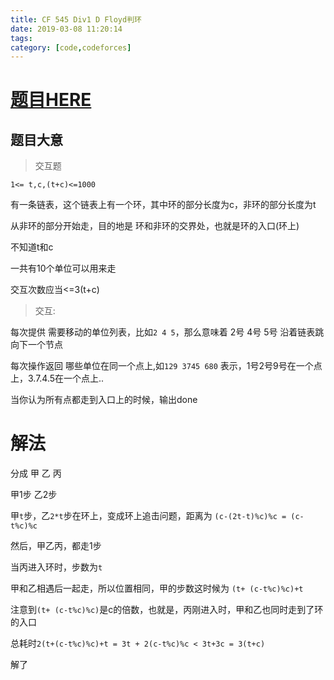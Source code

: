 ```yaml
---
title: CF 545 Div1 D Floyd判环
date: 2019-03-08 11:20:14
tags: 
category: [code,codeforces]
---
```


# [题目HERE](https://codeforces.com/contest/1137/problem/D)

## 题目大意

> 交互题

`1<= t,c,(t+c)<=1000`

有一条链表，这个链表上有一个环，其中环的部分长度为c，非环的部分长度为t

从非环的部分开始走，目的地是 环和非环的交界处，也就是环的入口(环上)

不知道t和c

一共有10个单位可以用来走

交互次数应当<=3(t+c)

> 交互:

每次提供 需要移动的单位列表，比如`2 4 5`，那么意味着 2号 4号 5号 沿着链表跳向下一个节点

每次操作返回 哪些单位在同一个点上,如`129 3745 680` 表示，1号2号9号在一个点上，3.7.4.5在一个点上..

当你认为所有点都走到入口上的时候，输出done

# 解法

分成 甲 乙 丙

甲1步
乙2步

甲`t`步，乙`2*t`步在环上，变成环上追击问题，距离为 `(c-(2t-t)%c)%c = (c-t%c)%c`

然后，甲乙丙，都走1步

当丙进入环时，步数为`t`

甲和乙相遇后一起走，所以位置相同，甲的步数这时候为 `(t+ (c-t%c)%c)+t`

注意到`(t+ (c-t%c)%c)`是c的倍数，也就是，丙刚进入时，甲和乙也同时走到了环的入口

总耗时`2(t+(c-t%c)%c)+t = 3t + 2(c-t%c)%c < 3t+3c = 3(t+c)`

解了
